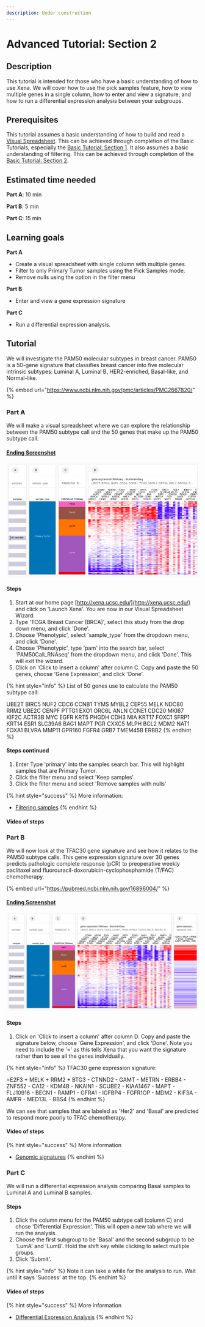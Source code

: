 ```yaml
---
description: Under construction
---
```


# Advanced Tutorial: Section 2

## Description <a id="description"></a>

This tutorial is intended for those who have a basic understanding of how to use Xena. We will cover how to use the pick samples feature, how to view multiple genes in a single column, how to enter and view a signature, and how to run a differential expression analysis between your subgroups. 

## Prerequisites <a id="prerequisites"></a>

This tutorial assumes a basic understanding of how to build and read a [Visual Spreadsheet](../overview-of-features/visual-spreadsheet/). This can be achieved through completion of the Basic Tutorials, especially the [Basic Tutorial: Section 1](basic-tutorial-section-1.md). It also assumes a basic understanding of filtering. This can be achieved through completion of the [Basic Tutorial: Section 2](basic-tutorial-section-2.md).

## Estimated time needed <a id="estimated-time-needed"></a>

**Part A**: 10 min

**Part B**: 5 min

**Part C**: 15 min

## Learning goals <a id="learning-goals"></a>

**Part A**

* Create a visual spreadsheet with single column with multiple genes.
* Filter to only Primary Tumor samples using the Pick Samples mode.
* Remove nulls using the option in the filter menu

**Part B**

* Enter and view a gene expression signature

**Part C**

* Run a differential expression analysis.

## Tutorial <a id="tutorial"></a>

We will investigate the PAM50 molecular subtypes in breast cancer. PAM50 is a 50-gene signature that classifies breast cancer into five molecular intrinsic subtypes: Luminal A, Luminal B, HER2-enriched, Basal-like, and Normal-like. 

{% embed url="https://www.ncbi.nlm.nih.gov/pmc/articles/PMC2667820/" %}

### Part A

We will make a visual spreadsheet where we can explore the relationship between the PAM50 subtype call and the 50 genes that make up the PAM50 subtype call. 

#### [Ending Screenshot](https://xenabrowser.net/heatmap/?bookmark=0b10f622a2b2ee990109106526075f17)

![](../.gitbook/assets/screen-shot-2021-06-22-at-10.49.42-am.png)

#### Steps

1. Start at our home page [http://xena.ucsc.edu/](http://xena.ucsc.edu/) and click on 'Launch Xena'. You are now in our Visual Spreadsheet Wizard.
2. Type 'TCGA Breast Cancer \(BRCA\)', select this study from the drop down menu, and click 'Done'.
3. Choose 'Phenotypic', select 'sample\_type' from the dropdown menu, and click 'Done'.
4. Choose 'Phenotypic', type 'pam' into the search bar, select 'PAM50Call\_RNAseq' from the dropdown menu, and click 'Done'. This will exit the wizard.
5. Click on 'Click to insert a column' after column C. Copy and paste the 50 genes, choose 'Gene Expression', and click 'Done'.

{% hint style="info" %}
List of 50 genes use to calculate the PAM50 subtype call:

UBE2T BIRC5 NUF2 CDC6 CCNB1 TYMS MYBL2 CEP55 MELK NDC80 RRM2 UBE2C CENPF PTTG1 EXO1 ORC6L ANLN CCNE1 CDC20 MKI67 KIF2C ACTR3B MYC EGFR KRT5 PHGDH CDH3 MIA KRT17 FOXC1 SFRP1 KRT14 ESR1 SLC39A6 BAG1 MAPT PGR CXXC5 MLPH BCL2 MDM2 NAT1 FOXA1 BLVRA MMP11 GPR160 FGFR4 GRB7 TMEM45B ERBB2
{% endhint %}

#### Steps continued

1. Enter Type 'primary' into the samples search bar. This will highlight samples that are Primary Tumor.
2. Click the filter menu and select 'Keep samples'.
3. Click the filter menu and select 'Remove samples with nulls'

{% hint style="success" %}
More information:

* [Filtering samples](../overview-of-features/filter-and-subgrouping/)
{% endhint %}

#### Video of steps

### Part B

We will now look at the TFAC30 gene signature and see how it relates to the PAM50 subtype calls. This gene expression signature over 30 genes predicts pathologic complete response \(pCR\) to preoperative weekly paclitaxel and fluorouracil-doxorubicin-cyclophosphamide \(T/FAC\) chemotherapy.

{% embed url="https://pubmed.ncbi.nlm.nih.gov/16896004/" %}

#### [Ending Screenshot](https://xenabrowser.net/heatmap/?bookmark=1c8615e048533c516b9cba173e7f2db4)

![](../.gitbook/assets/screen-shot-2021-06-22-at-3.28.06-pm.png)

#### Steps

1. Click on 'Click to insert a column' after column D. Copy and paste the signature below, choose 'Gene Expression', and click 'Done'. Note you need to include the '=' as this tells Xena that you want the signature rather than to see all the genes individually.

{% hint style="info" %}
TFAC30 gene expression signature:

=E2F3 + MELK + RRM2 + BTG3 - CTNND2 - GAMT - METRN - ERBB4 - ZNF552 - CA12 - KDM4B - NKAIN1 - SCUBE2 - KIAA1467 - MAPT - FLJ10916 - BECN1 - RAMP1 - GFRA1 - IGFBP4 - FGFR1OP - MDM2 - KIF3A - AMFR - MED13L - BBS4
{% endhint %}

We can see that samples that are labeled as 'Her2' and 'Basal' are predicted to respond more poorly to TFAC chemotherapy.

#### Video of steps

{% hint style="success" %}
More information

* [Genomic signatures](../overview-of-features/genomic-signatures.md)
{% endhint %}

### Part C

We will run a differential expression analysis comparing Basal samples to Luminal A and Luminal B samples.

#### Steps

1. Click the column menu for the PAM50 subtype call \(column C\) and chose 'Differential Expression'. This will open a new tab where we will run the analysis.
2. Choose the first subgroup to be 'Basal' and the second subgroup to be 'LumA' and 'LumB'. Hold the shift key while clicking to select multiple groups.
3. Click 'Submit'.

{% hint style="info" %}
Note it can take a while for the analysis to run. Wait until it says 'Success' at the top.
{% endhint %}

#### Video of steps

{% hint style="success" %}
More information

* [Differential Expression Analysis](../overview-of-features/differential-gene-expression.md)
{% endhint %}

